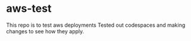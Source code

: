 # aws-test
This repo is to test aws deployments
Tested out codespaces and making changes to see how they apply.